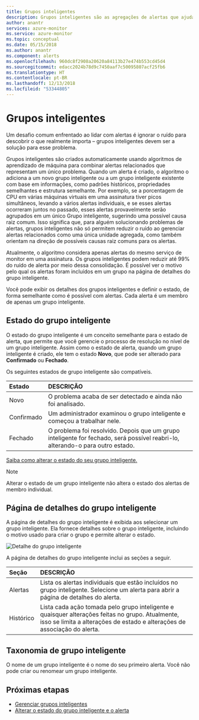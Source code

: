 ```yaml
---
title: Grupos inteligentes
description: Grupos inteligentes são as agregações de alertas que ajudam você a reduzir o ruído de alerta
author: anantr
services: azure-monitor
ms.service: azure-monitor
ms.topic: conceptual
ms.date: 05/15/2018
ms.author: anantr
ms.component: alerts
ms.openlocfilehash: 960dc8f2908a20620a84113b27e474b553cd45d4
ms.sourcegitcommit: edacc2024b78d9c7450aaf7c50095807acf25fb6
ms.translationtype: HT
ms.contentlocale: pt-BR
ms.lasthandoff: 12/13/2018
ms.locfileid: "53344805"
---
```

# <a name="smart-groups"></a>Grupos inteligentes
Um desafio comum enfrentado ao lidar com alertas é ignorar o ruído para descobrir o que realmente importa – grupos inteligentes devem ser a solução para esse problema.  

Grupos inteligentes são criados automaticamente usando algoritmos de aprendizado de máquina para combinar alertas relacionados que representam um único problema.  Quando um alerta é criado, o algoritmo o adiciona a um novo grupo inteligente ou a um grupo inteligente existente com base em informações, como padrões históricos, propriedades semelhantes e estrutura semelhante. Por exemplo, se a porcentagem de CPU em várias máquinas virtuais em uma assinatura tiver picos simultâneos, levando a vários alertas individuais, e se esses alertas ocorreram juntos no passado, esses alertas provavelmente serão agrupados em um único Grupo inteligente, sugerindo uma possível causa raiz comum. Isso significa que, para alguém solucionando problemas de alertas, grupos inteligentes não só permitem reduzir o ruído ao gerenciar alertas relacionados como uma única unidade agregada, como também orientam na direção de possíveis causas raiz comuns para os alertas.

Atualmente, o algoritmo considera apenas alertas do mesmo serviço de monitor em uma assinatura. Os grupos inteligentes podem reduzir até 99% do ruído de alerta por meio dessa consolidação. É possível ver o motivo pelo qual os alertas foram incluídos em um grupo na página de detalhes do grupo inteligente.

Você pode exibir os detalhes dos grupos inteligentes e definir o estado, de forma semelhante como é possível com alertas. Cada alerta é um membro de apenas um grupo inteligente. 

## <a name="smart-group-state"></a>Estado do grupo inteligente
O estado do grupo inteligente é um conceito semelhante para o estado de alerta, que permite que você gerencie o processo de resolução no nível de um grupo inteligente. Assim como o estado de alerta, quando um grupo inteligente é criado, ele tem o estado **Novo**, que pode ser alterado para **Confirmado** ou **Fechado**.

Os seguintes estados de grupo inteligente são compatíveis.

| Estado | DESCRIÇÃO |
|:---|:---|
| Novo | O problema acaba de ser detectado e ainda não foi analisado. |
| Confirmado | Um administrador examinou o grupo inteligente e começou a trabalhar nele. |
| Fechado | O problema foi resolvido. Depois que um grupo inteligente for fechado, será possível reabri-lo, alterando-o para outro estado. |

[Saiba como alterar o estado do seu grupo inteligente.](https://aka.ms/managing-alert-smart-group-states)

> [!NOTE]
>  Alterar o estado de um grupo inteligente não altera o estado dos alertas de membro individual.

## <a name="smart-group-details-page"></a>Página de detalhes do grupo inteligente

A página de detalhes do grupo inteligente é exibida aos selecionar um grupo inteligente. Ela fornece detalhes sobre o grupo inteligente, incluindo o motivo usado para criar o grupo e permite alterar o estado.
 
![Detalhe do grupo inteligente](media/alerts-smartgroups-overview/smart-group-detail.png)


A página de detalhes do grupo inteligente inclui as seções a seguir.

| Seção | DESCRIÇÃO |
|:---|:---|
| Alertas | Lista os alertas individuais que estão incluídos no grupo inteligente. Selecione um alerta para abrir a página de detalhes do alerta. |
| Histórico | Lista cada ação tomada pelo grupo inteligente e quaisquer alterações feitas no grupo. Atualmente, isso se limita a alterações de estado e alterações de associação do alerta. |

## <a name="smart-group-taxonomy"></a>Taxonomia de grupo inteligente

O nome de um grupo inteligente é o nome do seu primeiro alerta. Você não pode criar ou renomear um grupo inteligente.

## <a name="next-steps"></a>Próximas etapas

- [Gerenciar grupos inteligentes](https://aka.ms/managing-smart-groups)
- [Alterar o estado do grupo inteligente e o alerta](https://aka.ms/managing-alert-smart-group-states)

